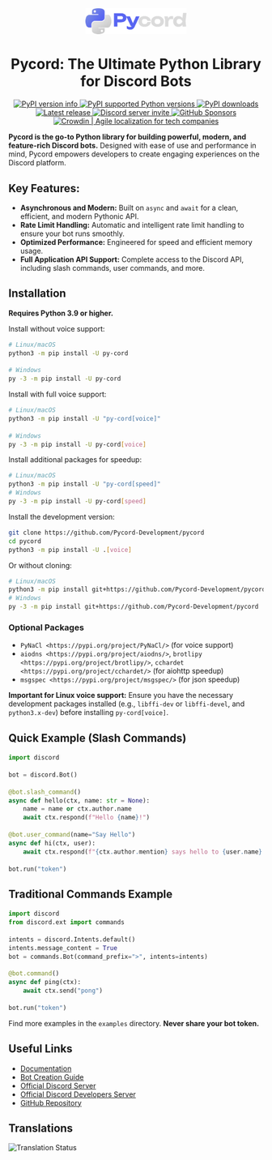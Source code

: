 <div align="center">
  <img src="https://raw.githubusercontent.com/Pycord-Development/pycord/master/pycord.png" alt="Pycord v3" width="200">
  <h1>Pycord: The Ultimate Python Library for Discord Bots</h1>
</div>

<p align="center">
  <a href="https://pypi.org/project/py-cord">
    <img src="https://img.shields.io/pypi/v/py-cord.svg?style=for-the-badge&logo=pypi&color=yellowgreen&logoColor=white" alt="PyPI version info">
  </a>
  <a href="https://pypi.python.org/pypi/py-cord">
    <img src="https://img.shields.io/pypi/pyversions/py-cord.svg?style=for-the-badge&logo=python&logoColor=white" alt="PyPI supported Python versions">
  </a>
  <a href="https://pypi.python.org/pypi/py-cord">
    <img src="https://img.shields.io/pypi/dm/py-cord?color=blueviolet&logo=pypi&logoColor=white&style=for-the-badge" alt="PyPI downloads">
  </a>
  <a href="https://github.com/Pycord-Development/pycord/releases">
    <img src="https://img.shields.io/github/v/release/Pycord-Development/pycord?include_prereleases&label=Latest%20Release&logo=github&sort=semver&style=for-the-badge&logoColor=white" alt="Latest release">
  </a>
  <a href="https://pycord.dev/discord">
    <img src="https://img.shields.io/discord/881207955029110855?label=discord&style=for-the-badge&logo=discord&color=5865F2&logoColor=white" alt="Discord server invite">
  </a>
  <a href="https://github.com/sponsors/Pycord-Development">
    <img src="https://img.shields.io/github/sponsors/Pycord-Development?style=for-the-badge" alt="GitHub Sponsors">
  </a>
  <a href="https://translations.pycord.dev/documentation/?utm_source=badge&utm_medium=referral&utm_campaign=badge-add-on">
    <img src="https://badges.crowdin.net/badge/dark/crowdin-on-light.png" alt="Crowdin | Agile localization for tech companies">
  </a>
</p>

**Pycord is the go-to Python library for building powerful, modern, and feature-rich Discord bots.** Designed with ease of use and performance in mind, Pycord empowers developers to create engaging experiences on the Discord platform.

## Key Features:

*   **Asynchronous and Modern:** Built on `async` and `await` for a clean, efficient, and modern Pythonic API.
*   **Rate Limit Handling:** Automatic and intelligent rate limit handling to ensure your bot runs smoothly.
*   **Optimized Performance:** Engineered for speed and efficient memory usage.
*   **Full Application API Support:**  Complete access to the Discord API, including slash commands, user commands, and more.

## Installation

**Requires Python 3.9 or higher.**

Install without voice support:

```bash
# Linux/macOS
python3 -m pip install -U py-cord

# Windows
py -3 -m pip install -U py-cord
```

Install with full voice support:

```bash
# Linux/macOS
python3 -m pip install -U "py-cord[voice]"

# Windows
py -3 -m pip install -U py-cord[voice]
```

Install additional packages for speedup:

```bash
# Linux/macOS
python3 -m pip install -U "py-cord[speed]"
# Windows
py -3 -m pip install -U py-cord[speed]
```

Install the development version:

```bash
git clone https://github.com/Pycord-Development/pycord
cd pycord
python3 -m pip install -U .[voice]
```

Or without cloning:

```bash
# Linux/macOS
python3 -m pip install git+https://github.com/Pycord-Development/pycord
# Windows
py -3 -m pip install git+https://github.com/Pycord-Development/pycord
```

### Optional Packages

*   `PyNaCl <https://pypi.org/project/PyNaCl/>` (for voice support)
*   `aiodns <https://pypi.org/project/aiodns/>`, `brotlipy <https://pypi.org/project/brotlipy/>`, `cchardet <https://pypi.org/project/cchardet/>` (for aiohttp speedup)
*   `msgspec <https://pypi.org/project/msgspec/>` (for json speedup)

**Important for Linux voice support:** Ensure you have the necessary development packages installed (e.g., `libffi-dev` or `libffi-devel`, and `python3.x-dev`) before installing `py-cord[voice]`.

## Quick Example (Slash Commands)

```python
import discord

bot = discord.Bot()

@bot.slash_command()
async def hello(ctx, name: str = None):
    name = name or ctx.author.name
    await ctx.respond(f"Hello {name}!")

@bot.user_command(name="Say Hello")
async def hi(ctx, user):
    await ctx.respond(f"{ctx.author.mention} says hello to {user.name}!")

bot.run("token")
```

## Traditional Commands Example

```python
import discord
from discord.ext import commands

intents = discord.Intents.default()
intents.message_content = True
bot = commands.Bot(command_prefix=">", intents=intents)

@bot.command()
async def ping(ctx):
    await ctx.send("pong")

bot.run("token")
```

Find more examples in the `examples` directory.  **Never share your bot token.**

## Useful Links

*   [Documentation](https://docs.pycord.dev/en/master/index.html)
*   [Bot Creation Guide](https://guide.pycord.dev)
*   [Official Discord Server](https://pycord.dev/discord)
*   [Official Discord Developers Server](https://discord.gg/discord-developers)
*   [GitHub Repository](https://github.com/Pycord-Development/pycord)

## Translations

<img src="https://badges.awesome-crowdin.com/translation-200034237-5.png" alt="Translation Status">